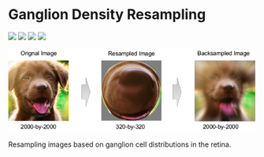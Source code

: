 # Ganglion Density Resampling

![](https://img.shields.io/github/license/ccnmaastricht/ganglion_density_sampling)
![](https://img.shields.io/github/issues/ccnmaastricht/ganglion_density_sampling)
![](https://img.shields.io/github/forks/ccnmaastricht/ganglion_density_sampling)
![](https://img.shields.io/github/stars/ccnmaastricht/ganglion_density_sampling)

![alt text](.figures/example.png "Examplar Resampling")

Resampling images based on ganglion cell distributions in the retina.
